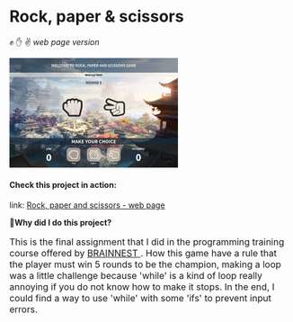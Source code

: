 # Rock, paper & scissors
:fist: :raised_hand: :v: <i style="color=C1C4C4"> web page version </i>

<img src="./images/javascript-project1.png" href="https://lincoln-araujo.github.io/Rock-Paper-Scissors-WebGame/" target="_blank" width=300/>

#### **Check this project in action:**
link: <a href='https://lincoln-araujo.github.io/Rock-Paper-Scissors-WebGame/' target='_blank'> Rock, paper and scissors - web page </a> 

:memo:**Why did I do this project?** 
<p style="font-size: 16px">
    This is the final assignment that I did in the programming training course offered by <a href="https://www.brainnest.consulting/" target="_blank"> BRAINNEST </a>. 
    How this game have a rule that the player must win 5 rounds to be the champion, making a loop was a little challenge because 'while' is a kind of loop really annoying if you do not know how to make it stops. In the end, I could find a way to use 'while' with some 'ifs' to prevent input errors.
</p>

